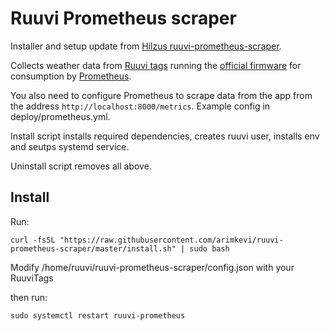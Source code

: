 # Ruuvi Prometheus scraper

Installer and setup update from [Hilzus ruuvi-prometheus-scraper][hilzus-repo]. 

Collects weather data from [Ruuvi tags][ruuvi-tag] running the [official
firmware][fw] for consumption by [Prometheus][prometheus].

You also need to configure Prometheus to scrape data from
the app from the address `http://localhost:8000/metrics`. Example config in deploy/prometheus.yml.

Install script installs required dependencies, creates ruuvi user, installs env and seutps systemd service.

Uninstall script removes all above.

## Install

Run:

```curl -fsSL "https://raw.githubusercontent.com/arimkevi/ruuvi-prometheus-scraper/master/install.sh" | sudo bash```

Modify /home/ruuvi/ruuvi-prometheus-scraper/config.json with your RuuviTags

then run:

```sudo systemctl restart ruuvi-prometheus```

[hilzus-repo]: https://github.com/Hilzu/ruuvi-prometheus-scraper
[ruuvi-tag]: https://tag.ruuvi.com/
[fw]: https://lab.ruuvi.com/ruuvitag-fw/
[prometheus]: https://prometheus.io/
